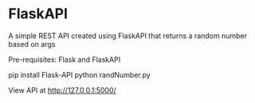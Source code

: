 # FlaskAPI
A simple REST API created using FlaskAPI that returns a random number based on args

Pre-requisites:
Flask and FlaskAPI

pip install Flask-API
python randNumber.py

View API at http://127.0.0.1:5000/
